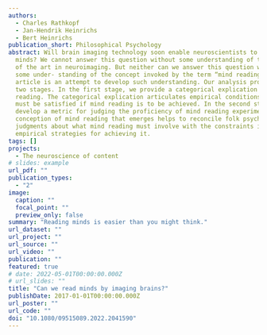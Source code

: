 ```yaml
---
authors:
  - Charles Rathkopf
  - Jan-Hendrik Heinrichs
  - Bert Heinrichs
publication_short: Philosophical Psychology
abstract: Will brain imaging technology soon enable neuroscientists to read
  minds? We cannot answer this question without some understanding of the state
  of the art in neuroimaging. But neither can we answer this question without
  some under- standing of the concept invoked by the term “mind reading.” This
  article is an attempt to develop such understanding. Our analysis proceeds in
  two stages. In the first stage, we provide a categorical explication of mind
  reading. The categorical explication articulates empirical conditions that
  must be satisfied if mind reading is to be achieved. In the second stage, we
  develop a metric for judging the proficiency of mind reading experiments. The
  conception of mind reading that emerges helps to reconcile folk psychological
  judgments about what mind reading must involve with the constraints imposed by
  empirical strategies for achieving it.
tags: []
projects:
  - The neuroscience of content
# slides: example
url_pdf: ""
publication_types:
  - "2"
image:
  caption: ""
  focal_point: ""
  preview_only: false
summary: "Reading minds is easier than you might think."
url_dataset: ""
url_project: ""
url_source: ""
url_video: ""
publication: ""
featured: true
# date: 2022-05-01T00:00:00.000Z
# url_slides: ""
title: "Can we read minds by imaging brains?"
publishDate: 2017-01-01T00:00:00.000Z
url_poster: ""
url_code: ""
doi: "10.1080/09515089.2022.2041590"
---
```

